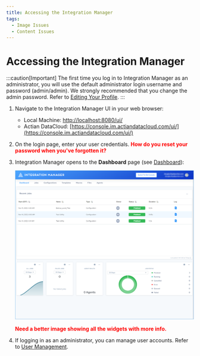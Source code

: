 ```yaml
---
title: Accessing the Integration Manager
tags:
  - Image Issues
  - Content Issues
---
```


# Accessing the Integration Manager

:::caution[Important]
    The first time you log in to Integration Manager as an administrator, you will use the default administrator login username and password (admin/admin). We strongly recommended that you change the admin password. Refer to [Editing Your Profile](./editing-your-profile).
:::

1. Navigate to the Integration Manager UI in your web browser:
   * Local Machine: [http://localhost:8080/ui/](http://localhost:8080/ui/)
   * Actian DataCloud: [https://console.im.actiandatacloud.com/ui/](https://console.im.actiandatacloud.com/ui/)
2. On the login page, enter your user credentials.
   **<font color="red">How do you reset your password when you've forgotten it?</font>**

3. Integration Manager opens to the **Dashboard** page (see [Dashboard](./dashboard)):

   ![Dashboard](/img/Dashboard.png)

   **<font color="red">Need a better image showing all the widgets with more info.</font>**

4. If logging in as an administrator, you can manage user accounts. Refer to [User Management](./access-control/user-management).


